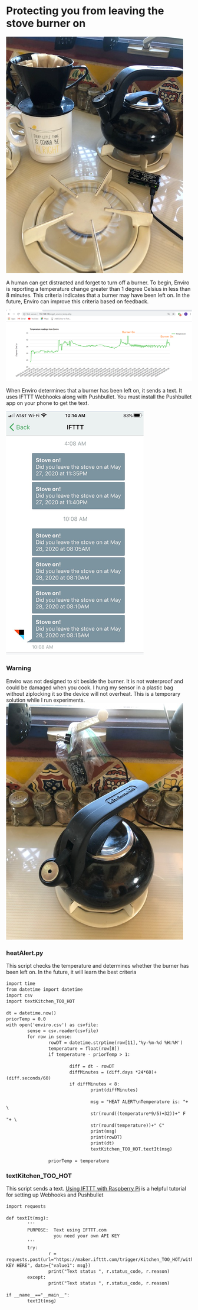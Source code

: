 <h1>Protecting you from leaving the stove burner on</h1>

<img src="images/burnerOn.jpg">

A human can get distracted and forget to turn off a burner.  To begin, Enviro is reporting a temperature change greater than 1 degree Celsius in less than 8 minutes.  This criteria indicates that a burner may have been left on.  In the future, Enviro can improve this criteria based on feedback.

<img src="images/stoveOnGraph.png">

When Enviro determines that a burner has been left on, it sends a text.  It uses IFTTT Webhooks along with Pushbullet.  You must install the Pushbullet app on your phone to get the text.

<img src="images/IFTTT_burnerOn2.png">

<h3>Warning</h3>
Enviro was not designed to sit beside the burner.  It is not waterproof and could be damaged when you cook.  I hung my sensor in a plastic bag without ziplocking it so the device will not overheat.  This is a temporary solution while I run experiments.

<img src="images/kettle.jpg">

<h3>heatAlert.py</h3>

This script checks the temperature and determines whether the burner has been left on.  In the future, it will learn the best criteria

```
import time
from datetime import datetime
import csv
import textKitchen_TOO_HOT

dt = datetime.now()
priorTemp = 0.0
with open('enviro.csv') as csvfile:
        sense = csv.reader(csvfile)
        for row in sense:
                rowDT = datetime.strptime(row[11],'%y-%m-%d %H:%M')
                temperature = float(row[8])
                if temperature - priorTemp > 1:

                        diff = dt - rowDT
                        diffMinutes = (diff.days *24*60)+(diff.seconds/60)
                        if diffMinutes < 8:
                                print(diffMinutes)

                                msg = "HEAT ALERT\nTemperature is: "+ \
                                str(round((temperature*9/5)+32))+" F "+ \
                                str(round(temperature))+" C"
                                print(msg)
                                print(rowDT)
                                print(dt)
                                textKitchen_TOO_HOT.textIt(msg)

                priorTemp = temperature
```

<h3>textKitchen_TOO_HOT</h3>

This script sends a text.  <a href="https://thepihut.com/blogs/raspberry-pi-tutorials/using-ifttt-with-the-raspberry-pi">Using IFTTT with Raspberry Pi</a> is a helpful tutorial for setting up Webhooks and Pushbullet

```
import requests

def textIt(msg):
        '''
        PURPOSE:  Text using IFTTT.com
                  you need your own API KEY
        '''
        try:
                r = requests.post(url="https://maker.ifttt.com/trigger/Kitchen_TOO_HOT/with/key/YOUR KEY HERE", data={"value1": msg})
                print("Text status ", r.status_code, r.reason)
        except:
                print("Text status ", r.status_code, r.reason)

if __name__=="__main__":
        textIt(msg)
```


